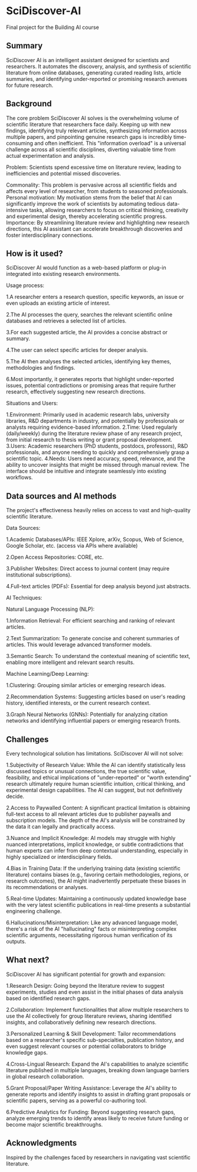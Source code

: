 # SciDiscover-AI

Final project for the Building AI course

## Summary

SciDiscover AI is an intelligent assistant designed for scientists and researchers. It automates the discovery, analysis, and synthesis of scientific literature from online databases, generating curated reading lists, article summaries, and identifying under-reported or promising research avenues for future research.


## Background

The core problem SciDiscover AI solves is the overwhelming volume of scientific literature that researchers face daily. Keeping up with new findings, identifying truly relevant articles, synthesizing information across multiple papers, and pinpointing genuine research gaps is incredibly time-consuming and often inefficient. This "information overload" is a universal challenge across all scientific disciplines, diverting valuable time from actual experimentation and analysis.

Problem: Scientists spend excessive time on literature review, leading to inefficiencies and potential missed discoveries.

Commonality: This problem is pervasive across all scientific fields and affects every level of researcher, from students to seasoned professionals.
Personal motivation: My motivation stems from the belief that AI can significantly improve the work of scientists by automating tedious data-intensive tasks, allowing researchers to focus on critical thinking, creativity and experimental design, thereby accelerating scientific progress.
Importance: By streamlining literature review and highlighting new research directions, this AI assistant can accelerate breakthrough discoveries and foster interdisciplinary connections.

## How is it used?

SciDiscover AI would function as a web-based platform or plug-in integrated into existing research environments.

Usage process:

1.A researcher enters a research question, specific keywords, an issue or even uploads an existing article of interest.

2.The AI processes the query, searches the relevant scientific online databases and retrieves a selected list of articles.

3.For each suggested article, the AI provides a concise abstract or summary.

4.The user can select specific articles for deeper analysis.

5.The AI then analyses the selected articles, identifying key themes, methodologies and findings.

6.Most importantly, it generates reports that highlight under-reported issues, potential contradictions or promising areas that require further research, effectively suggesting new research directions.

Situations and Users:

1.Environment: Primarily used in academic research labs, university libraries, R&D departments in industry, and potentially by professionals or analysts requiring evidence-based information.
2.Time: Used regularly (daily/weekly) during the literature review phase of any research project, from initial research to thesis writing or grant proposal development.
3.Users: Academic researchers (PhD students, postdocs, professors), R&D professionals, and anyone needing to quickly and comprehensively grasp a scientific topic.
4.Needs: Users need accuracy, speed, relevance, and the ability to uncover insights that might be missed through manual review. The interface should be intuitive and integrate seamlessly into existing workflows.

## Data sources and AI methods

The project's effectiveness heavily relies on access to vast and high-quality scientific literature.

Data Sources:

1.Academic Databases/APIs: IEEE Xplore, arXiv, Scopus, Web of Science, Google Scholar, etc. (access via APIs where available)

2.Open Access Repositories: CORE, etc.

3.Publisher Websites: Direct access to journal content (may require institutional subscriptions).

4.Full-text articles (PDFs): Essential for deep analysis beyond just abstracts.

AI Techniques:

Natural Language Processing (NLP):

1.Information Retrieval: For efficient searching and ranking of relevant articles.

2.Text Summarization: To generate concise and coherent summaries of articles. This would leverage advanced transformer models.

3.Semantic Search: To understand the contextual meaning of scientific text, enabling more intelligent and relevant search results.

Machine Learning/Deep Learning:

1.Clustering: Grouping similar articles or emerging research ideas.

2.Recommendation Systems: Suggesting articles based on user's reading history, identified interests, or the current research context.

3.Graph Neural Networks (GNNs): Potentially for analyzing citation networks and identifying influential papers or emerging research fronts.

## Challenges

Every technological solution has limitations. SciDiscover AI will not solve:

1.Subjectivity of Research Value: While the AI can identify statistically less discussed topics or unusual connections, the true scientific value, feasibility, and ethical implications of "under-reported" or "worth extending" research ultimately require human scientific intuition, critical thinking, and experimental design capabilities. The AI can suggest, but not definitively decide.

2.Access to Paywalled Content: A significant practical limitation is obtaining full-text access to all relevant articles due to publisher paywalls and subscription models. The depth of the AI's analysis will be constrained by the data it can legally and practically access.

3.Nuance and Implicit Knowledge: AI models may struggle with highly nuanced interpretations, implicit knowledge, or subtle contradictions that human experts can infer from deep contextual understanding, especially in highly specialized or interdisciplinary fields.

4.Bias in Training Data: If the underlying training data (existing scientific literature) contains biases (e.g., favoring certain methodologies, regions, or research outcomes), the AI might inadvertently perpetuate these biases in its recommendations or analyses.

5.Real-time Updates: Maintaining a continuously updated knowledge base with the very latest scientific publications in real-time presents a substantial engineering challenge.

6.Hallucinations/Misinterpretation: Like any advanced language model, there's a risk of the AI "hallucinating" facts or misinterpreting complex scientific arguments, necessitating rigorous human verification of its outputs.

## What next?

SciDiscover AI has significant potential for growth and expansion:

1.Research Design: Going beyond the literature review to suggest experiments, studies and even assist in the initial phases of data analysis based on identified research gaps.

2.Collaboration: Implement functionalities that allow multiple researchers to use the AI collectively for group literature reviews, sharing identified insights, and collaboratively defining new research directions.

3.Personalized Learning & Skill Development: Tailor recommendations based on a researcher's specific sub-specialties, publication history, and even suggest relevant courses or potential collaborators to bridge knowledge gaps.

4.Cross-Lingual Research: Expand the AI's capabilities to analyze scientific literature published in multiple languages, breaking down language barriers in global research collaboration.

5.Grant Proposal/Paper Writing Assistance: Leverage the AI's ability to generate reports and identify insights to assist in drafting grant proposals or scientific papers, serving as a powerful co-authoring tool.

6.Predictive Analytics for Funding: Beyond suggesting research gaps, analyze emerging trends to identify areas likely to receive future funding or become major scientific breakthroughs.


## Acknowledgments
Inspired by the challenges faced by researchers in navigating vast scientific literature.

